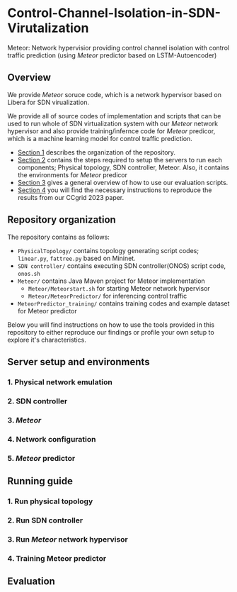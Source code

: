 # Control-Channel-Isolation-in-SDN-Virutalization
Meteor: Network hypervisior providing control channel isolation with control traffic prediction (using *Meteor* predictor based on LSTM-Autoencoder)

## Overview

We provide *Meteor* soruce code, which is a network hypervisor based on Libera for SDN virualization. 

We provide all of source codes of implementation and scripts that can be used to run whole of SDN virtualization system with our *Meteor* network hypervisor and also provide training/infernce code for *Meteor* predicor, which is a machine learning model for control traffic prediction. 
* [Section 1](#Repository-organization) describes the organization of the repository. 
* [Section 2](#Server-setup-and-environments) contains the steps required to setup the servers to run each components; Physical topology, SDN controller, Meteor. Also, it contains the environments for *Meteor* predicor  
* [Section 3](#Running-guide) gives a general overview of how to use our evaluation scripts. 
* [Section 4](#Evaluation) you will find the necessary instructions to reproduce the results from our CCgrid 2023 paper.

## Repository organization 

The repository contains as follows:

* `PhysicalTopology/` contains topology generating script codes; `linear.py`, `fattree.py` based on Mininet.
* `SDN controller/` contains executing SDN controller(ONOS) script code, `onos.sh`
* `Meteor/` contains Java Maven project for Meteor implementation 
   * `Meteor/Meteorstart.sh` for starting Meteor network hypervisor
   * `Meteor/MeteorPredictor/` for inferencing control traffic
* `MeteorPredictor_training/` contains training codes and example dataset for Meteor predictor    

Below you will find instructions on how to use the tools provided in this repository to either reproduce our findings or profile your own setup to explore it's characteristics.

## Server setup and environments
### 1. Physical network emulation
### 2. SDN controller
### 3. *Meteor*
### 4. Network configuration
### 5. *Meteor* predictor


## Running guide

### 1. Run physical topology

### 2. Run SDN controller

### 3. Run *Meteor* network hypervisor

### 4. Training Meteor predictor

## Evaluation


